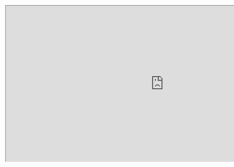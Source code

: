 <iframe style="width:200%; height:500px;overflow:auto;" src="https://tryhackme.com/api/v2/badges/public-profile?userPublicId=1270684" style='border:none;'></iframe>
